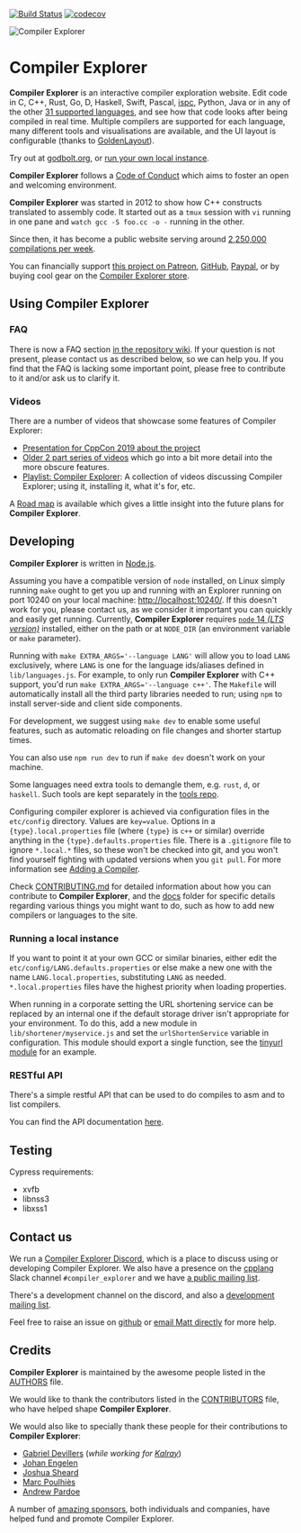 [![Build Status](https://github.com/compiler-explorer/compiler-explorer/workflows/Compiler%20Explorer/badge.svg)](https://github.com/compiler-explorer/compiler-explorer/actions?query=workflow%3A%22Compiler+Explorer%22)
[![codecov](https://codecov.io/gh/compiler-explorer/compiler-explorer/branch/main/graph/badge.svg)](https://codecov.io/gh/compiler-explorer/compiler-explorer)

![Compiler Explorer](views/resources/site-logo.svg)

# Compiler Explorer

**Compiler Explorer** is an interactive compiler exploration website. Edit code in C, C++, Rust, Go, D, Haskell, Swift, Pascal, [ispc](https://ispc.github.io/), Python, Java
 or in any of the other [31 supported languages](https://godbolt.org/api/languages), and see how that code looks after being compiled in real time.
 Multiple compilers are supported for each language, many different tools and visualisations are available, and the UI layout
 is configurable (thanks to [GoldenLayout](https://www.golden-layout.com/)).

Try out at [godbolt.org](https://godbolt.org), or [run your own local instance](#running-a-local-instance).

**Compiler Explorer** follows a [Code of Conduct](CODE_OF_CONDUCT.md) which
 aims to foster an open and welcoming environment.

**Compiler Explorer** was started in 2012 to show how C++ constructs translated to assembly code. It started out as a
 `tmux` session with `vi` running in one pane and `watch gcc -S foo.cc -o -` running in the other.

Since then, it has become a public website serving around [2,250,000 compilations per week](https://www.stathat.com/cards/Tk5csAWI0O7x).

You can financially support [this project on Patreon](https://patreon.com/mattgodbolt),
[GitHub](https://github.com/sponsors/mattgodbolt/), [Paypal](https://www.paypal.com/cgi-bin/webscr?cmd=_donations&business=KQWQZ7GPY2GZ6&item_name=Compiler+Explorer+development&currency_code=USD&source=url), or by
buying cool gear on the [Compiler Explorer store](https://shop.spreadshirt.com/compiler-explorer/).

## Using Compiler Explorer

### FAQ

There is now a FAQ section [in the repository wiki](https://github.com/compiler-explorer/compiler-explorer/wiki/FAQ).
 If your question is not present, please contact us as described below, so we can help you.
 If you find that the FAQ is lacking some important point, please free to contribute to it and/or ask us to clarify it.

### Videos

There are a number of videos that showcase some features of Compiler Explorer:

* [Presentation for CppCon 2019 about the project](https://www.youtube.com/watch?v=kIoZDUd5DKw)
* [Older 2 part series of videos](https://www.youtube.com/watch?v=4_HL3PH4wDg) which go into a bit more detail
 into the more obscure features.
* [Playlist: Compiler Explorer](https://www.youtube.com/playlist?list=PL2HVqYf7If8dNYVN6ayjB06FPyhHCcnhG): A collection of videos discussing Compiler Explorer; using it, installing it, what it's for, etc.

A [Road map](docs/Roadmap.md) is available which gives a little insight into
the future plans for **Compiler Explorer**.

## Developing

**Compiler Explorer** is written in [Node.js](https://nodejs.org/).

Assuming you have a compatible version of `node` installed, on Linux simply running
 `make` ought to get you up and running with an Explorer running on port 10240
 on your local machine: [http://localhost:10240/](http://localhost:10240/). If this doesn't work for you, please contact
 us, as we consider it important you can quickly and easily get running.
 Currently, **Compiler Explorer**
 requires [`node` 14 _(LTS version)_](CONTRIBUTING.md#node-version) installed, either on the path or at `NODE_DIR`
 (an environment variable or `make` parameter).

Running with `make EXTRA_ARGS='--language LANG'` will allow you to load
 `LANG` exclusively, where `LANG` is one for the language ids/aliases defined
 in `lib/languages.js`. For example, to only run **Compiler Explorer** with C++ support, you'd run
 `make EXTRA_ARGS='--language c++'`. The `Makefile` will automatically install all the
 third party libraries needed to run; using `npm` to install server-side and
 client side components.

For development, we suggest using `make dev` to enable some useful features,
 such as automatic reloading on file changes and shorter startup times.

You can also use `npm run dev` to run if `make dev` doesn't work on your machine.

Some languages need extra tools to demangle them, e.g. `rust`, `d`, or `haskell`.
 Such tools are kept separately in the
 [tools repo](https://github.com/compiler-explorer/compiler-explorer-tools).

Configuring compiler explorer is achieved via configuration files in the `etc/config` directory. Values are
 `key=value`. Options in a `{type}.local.properties` file (where `{type}` is `c++` or similar) override anything in the
 `{type}.defaults.properties` file. There is a `.gitignore` file to ignore `*.local.*` files, so these won't be checked
 into git, and you won't find yourself fighting with updated versions when you `git pull`. For more information see
 [Adding a Compiler](docs/AddingACompiler.md).

Check [CONTRIBUTING.md](./CONTRIBUTING.md) for detailed information about how you can contribute to **Compiler Explorer**,
 and the [docs](./docs) folder for specific details regarding various things you might want to do,
 such as how to add new compilers or languages to the site.

### Running a local instance

If you want to point it at your own GCC or similar binaries, either edit the
 `etc/config/LANG.defaults.properties` or else make a new one with
 the name `LANG.local.properties`, substituting `LANG` as needed.
 `*.local.properties` files have the highest priority when loading properties.

When running in a corporate setting the URL shortening service can be replaced
 by an internal one if the default storage driver isn't appropriate for your
 environment. To do this, add a new module in `lib/shortener/myservice.js` and
 set the `urlShortenService` variable in configuration. This module should
 export a single function, see the [tinyurl module](lib/shortener/tinyurl.js)
 for an example.

### RESTful API

There's a simple restful API that can be used to do compiles to asm and to
 list compilers. 

You can find the API documentation [here](docs/API.md).

## Testing

Cypress requirements:

* xvfb
* libnss3
* libxss1


## Contact us

We run a [Compiler Explorer Discord](https://discord.gg/B5WacA7), which is a place to discuss using or developing
Compiler Explorer. We also have a presence on the [cpplang](https://cppalliance.org/slack/) Slack channel
`#compiler_explorer` and we have [a public mailing list](https://groups.google.com/forum/#!forum/compiler-explorer-discussion).

There's a development channel on the discord, and also a
[development mailing list](https://groups.google.com/forum/#!forum/compiler-explorer-development).

Feel free to raise an issue on [github](https://github.com/compiler-explorer/compiler-explorer/issues) or
[email Matt directly](mailto:matt@godbolt.org) for more help.

## Credits

**Compiler Explorer** is maintained by the awesome people listed in the
 [AUTHORS](AUTHORS.md) file.

We would like to thank the contributors listed in the
 [CONTRIBUTORS](CONTRIBUTORS.md) file, who have helped shape **Compiler Explorer**.

We would also like to specially thank these people for their contributions to
 **Compiler Explorer**:
- [Gabriel Devillers](https://github.com/voxelf)
 (_while working for [Kalray](http://www.kalrayinc.com/)_)
- [Johan Engelen](https://github.com/JohanEngelen)
- [Joshua Sheard](https://github.com/jsheard)
- [Marc Poulhiès](https://github.com/dkm)
- [Andrew Pardoe](https://github.com/AndrewPardoe)

A number of [amazing sponsors](https://godbolt.org/#sponsors), both individuals and companies, have helped fund and
 promote Compiler Explorer.
